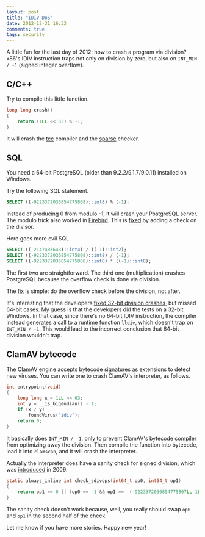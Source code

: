 ```yaml
---
layout: post
title: "IDIV DoS"
date: 2012-12-31 16:33
comments: true
tags: security
---
```

A little fun for the last day of 2012:
how to crash a program via division?
x86's IDIV instruction traps not only on division by zero,
but also on `INT_MIN / -1` (signed integer overflow).

## C/C++

Try to compile this little function.

``` c
long long crash()
{
	return (1LL << 63) % -1;
}
```

It will crash the
[tcc](http://bellard.org/tcc/) compiler and
the [sparse](https://sparse.wiki.kernel.org/) checker.

## SQL

You need a 64-bit PostgreSQL (older than 9.2.2/9.1.7/9.0.11)
installed on Windows.

Try the following SQL statement.

``` sql
SELECT ((-9223372036854775808)::int8) % (-1);
```

Instead of producing 0 from modulo -1,
it will crash your PostgreSQL server.
The modulo trick also worked in [Firebird](http://www.firebirdsql.org/). 
This is [fixed](http://git.postgresql.org/gitweb/?p=postgresql.git;a=commitdiff;h=a235b85a0ba06666dbbfdb9249a65dbfa9b42ebd) by adding a check on the divisor.

Here goes more evil SQL.

``` sql
SELECT ((-2147483648)::int4) / ((-1)::int2);
SELECT ((-9223372036854775808)::int8) / (-1);
SELECT ((-9223372036854775808)::int8) * ((-1)::int8);
```

The first two are straightforward.
The third one (multiplication) crashes PostgreSQL
because the overflow check is done via division.

The
[fix](http://git.postgresql.org/gitweb/?p=postgresql.git;a=commitdiff;h=1f7cb5c30983752ff8de833de30afcaee63536d0) 
is simple: do the overflow check before the division, not after.

It's interesting that the developers
[fixed 32-bit division crashes](http://archives.postgresql.org/pgsql-patches/2006-06/msg00104.php),
but missed 64-bit cases.
My guess is that the developers did the tests on a 32-bit
Windows.  In that case, since there's no 64-bit IDIV instruction,
the compiler instead generates a call to a runtime function `lldiv`,
which doesn't trap on `INT_MIN / -1`.
This would lead to the incorrect conclusion that 64-bit division
wouldn't trap.

## ClamAV bytecode

The ClamAV engine accepts bytecode signatures as extensions to
detect new viruses.  You can write one to crash ClamAV's interpreter,
as follows.

``` c
int entrypoint(void)
{
	long long x = 1LL << 63;
	int y = __is_bigendian() - 1;
	if (x / y)
		foundVirus("idiv");
	return 0;
}
```

It basically does `INT_MIN / -1`, only to prevent ClamAV's bytecode
compiler from optimizing away the division.
Then compile the function into bytecode, load it into `clamscan`,
and it will crash the interpreter.

Actually the interpreter does have a sanity check for signed division,
which was
[introduced](https://github.com/vrtadmin/clamav-devel/commit/82ca2ab4209a46a9e7322777452000465070ffb6)
in 2009.

``` c
static always_inline int check_sdivops(int64_t op0, int64_t op1)
{
	return op1 == 0 || (op0 == -1 && op1 ==  (-9223372036854775807LL-1LL));
}
```

The sanity check doesn't work because, well, you really should
swap `op0` and `op1` in the second half of the check.

Let me know if you have more stories.
Happy new year!
